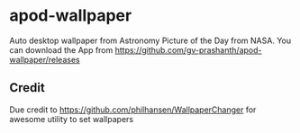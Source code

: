 # apod-wallpaper
Auto desktop wallpaper from Astronomy Picture of the Day from NASA. You can download the App from https://github.com/gv-prashanth/apod-wallpaper/releases

## Credit
Due credit to https://github.com/philhansen/WallpaperChanger for awesome utility to set wallpapers
